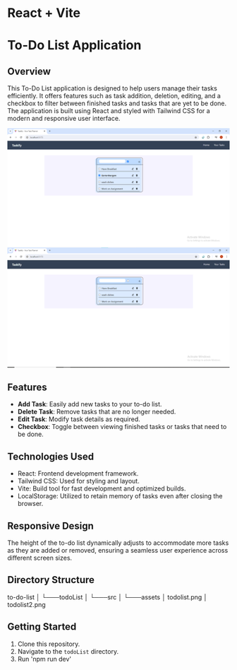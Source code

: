 # React + Vite

# To-Do List Application

## Overview

This To-Do List application is designed to help users manage their tasks efficiently. It offers features such as task addition, deletion, editing, and a checkbox to filter between finished tasks and tasks that are yet to be done. The application is built using React and styled with Tailwind CSS for a modern and responsive user interface.

![To-Do List Preview](./todoList/src/assets/todolist.png)
![To-Do List Responsive Preview](./todoList/src/assets/todolist2.png)

## Features

- **Add Task**: Easily add new tasks to your to-do list.
- **Delete Task**: Remove tasks that are no longer needed.
- **Edit Task**: Modify task details as required.
- **Checkbox**: Toggle between viewing finished tasks or tasks that need to be done.

## Technologies Used

- React: Frontend development framework.
- Tailwind CSS: Used for styling and layout.
- Vite: Build tool for fast development and optimized builds.
- LocalStorage: Utilized to retain memory of tasks even after closing the browser.

## Responsive Design

The height of the to-do list dynamically adjusts to accommodate more tasks as they are added or removed, ensuring a seamless user experience across different screen sizes.

## Directory Structure

to-do-list
│
└───todoList
│
└───src
│
└───assets
│ todolist.png
│ todolist2.png

## Getting Started

1. Clone this repository.
2. Navigate to the `todoList` directory.
3. Run 'npm run dev'
